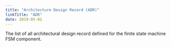 ```yaml
---
title: "Architecture Design Record (ADR)"
linkTitle: "ADR"
date: 2019-05-01
---
```


The list of all architectural design record defined for the finite state machine FSM component.
